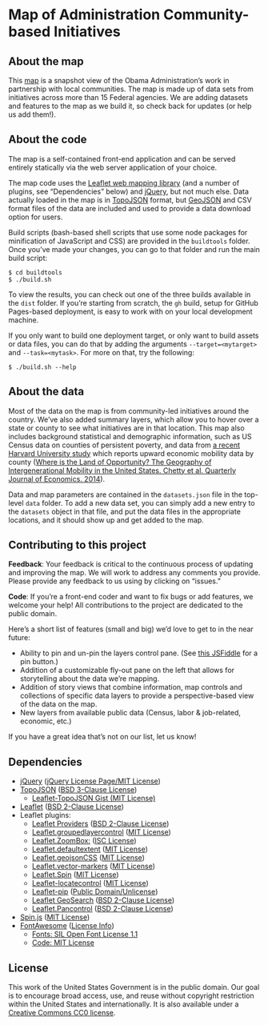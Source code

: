 # Map of Administration Community-based Initiatives

## About the map
This [map](https://www.whitehouse.gov/omb/place) is a snapshot view of the Obama Administration’s work in partnership with local communities. The map is made up of data sets from initiatives across more than 15 Federal agencies. We are adding datasets and features to the map as we build it, so check back for updates (or help us add them!). 

## About the code
The map is a self-contained front-end application and can be served entirely statically via the web server application of your choice.

The map code uses the [Leaflet web mapping library](http://leafletjs.com/) (and a number of plugins, see “Dependencies” below) and [jQuery](https://jquery.org), but not much else.  Data actually loaded in the map is in [TopoJSON](https://github.com/mbostock/topojson/wiki) format, but [GeoJSON](http://geojson.org/) and CSV format files of the data are included and used to provide a data download option for users.

Build scripts (bash-based shell scripts that use some node packages for minification of JavaScript and CSS) are provided in the `buildtools` folder.  Once you’ve made your changes, you can go to that folder and run the main build script:
```
$ cd buildtools
$ ./build.sh
```
To view the results, you can check out one of the three builds available in the `dist` folder.  If you’re starting from scratch, the `gh` build, setup for GitHub Pages-based deployment, is easy to work with on your local development machine.

If you only want to build one deployment target, or only want to build assets or data files, you can do that by adding the arguments `--target=<mytarget>` and `--task=<mytask>`.  For more on that, try the following:
```
$ ./build.sh --help
```

## About the data
Most of the data on the map is from community-led initiatives around the country. We’ve also added summary layers, which allow you to hover over a state or county to see what initiatives are in that location.  This map also includes background statistical and demographic information, such as US Census data on counties of persistent poverty, and data from [a recent Harvard University study](http://www.equality-of-opportunity.org/) which reports upward economic mobility data by county ([Where is the Land of Opportunity? The Geography of Intergenerational Mobility in the United States. Chetty et al. Quarterly Journal of Economics. 2014](http://www.equality-of-opportunity.org/images/mobility_geo.pdf)).

Data and map parameters are contained in the `datasets.json` file in the top-level `data` folder.  To add a new data set, you can simply add a new entry to the `datasets` object in that file, and put the data files in the appropriate locations, and it should show up and get added to the map.

## Contributing to this project
**Feedback**: Your feedback is critical to the continuous process of updating and improving the map. We will work to address any comments you provide. Please provide any feedback to us using by clicking on “issues.”

**Code**: If you’re a front-end coder and want to fix bugs or add features, we welcome your help!  All contributions to the project are dedicated to the public domain.

Here’s a short list of features (small and big) we’d love to get to in the near future:
* Ability to pin and un-pin the layers control pane.  (See [this JSFiddle](http://jsfiddle.net/ryanbharvey/zAFND/3291/) for a pin button.)
* Addition of a customizable fly-out pane on the left that allows for storytelling about the data we’re mapping.
* Addition of story views that combine information, map controls and collections of specific data layers to provide a perspective-based view of the data on the map.
* New layers from available public data (Census, labor & job-related, economic, etc.)

If you have a great idea that’s not on our list, let us know! 

## Dependencies
* [jQuery](https://jquery.org) ([jQuery License Page/MIT License](https://jquery.org/license/))
* [TopoJSON](https://github.com/mbostock/topojson/wiki) ([BSD 3-Clause License](https://github.com/mbostock/topojson/blob/master/LICENSE))
  * [Leaflet-TopoJSON Gist (MIT License)](https://gist.github.com/rclark/5779673/)
* [Leaflet](http://leafletjs.com) ([BSD 2-Clause License](https://github.com/Leaflet/Leaflet/blob/master/LICENSE))
* Leaflet plugins:
  * [Leaflet Providers](https://github.com/leaflet-extras/leaflet-providers) ([BSD 2-Clause License](https://github.com/leaflet-extras/leaflet-providers/blob/master/license.md)) 
  * [Leaflet.groupedlayercontrol](https://github.com/ismyrnow/Leaflet.groupedlayercontrol) ([MIT License](https://github.com/ismyrnow/Leaflet.groupedlayercontrol/blob/gh-pages/MIT-LICENSE.txt))
  * [Leaflet.ZoomBox:](https://github.com/consbio/Leaflet.ZoomBox) ([ISC License](https://github.com/consbio/Leaflet.ZoomBox/blob/master/LICENSE))
  * [Leaflet.defaultextent](https://github.com/nguyenning/Leaflet.defaultextent) ([MIT License](https://github.com/nguyenning/Leaflet.defaultextent/blob/master/LICENSE))
  * [Leaflet.geojsonCSS](https://github.com/albburtsev/Leaflet.geojsonCSS) ([MIT License](https://github.com/albburtsev/Leaflet.geojsonCSS/blob/master/LICENSE))
  * [Leaflet.vector-markers](https://github.com/hiasinho/Leaflet.vector-markers) ([MIT License](https://github.com/hiasinho/Leaflet.vector-markers/blob/master/LICENSE))
  * [Leaflet.Spin](https://github.com/makinacorpus/Leaflet.Spin) ([MIT License](https://github.com/makinacorpus/Leaflet.Spin/blob/master/LICENSE))
  * [Leaflet-locatecontrol](https://github.com/domoritz/leaflet-locatecontrol) ([MIT License](https://github.com/domoritz/leaflet-locatecontrol/blob/gh-pages/LICENSE))
  * [Leaflet-pip](https://github.com/mapbox/leaflet-pip) ([Public Domain/Unlicense](https://github.com/mapbox/leaflet-pip/blob/gh-pages/LICENSE))
  * [Leaflet GeoSearch](https://github.com/smeijer/L.GeoSearch) ([BSD 2-Clause License](https://github.com/smeijer/L.GeoSearch/blob/master/LICENSE))
  * [Leaflet.Pancontrol](https://github.com/kartena/Leaflet.Pancontrol) ([BSD 2-Clause License](https://github.com/kartena/Leaflet.Pancontrol/blob/master/LICENSE))
* [Spin.js](http://fgnass.github.io/spin.js/) ([MIT License](https://github.com/fgnass/spin.js/blob/master/LICENSE.md))
* [FontAwesome](https://fortawesome.github.io/Font-Awesome/) ([License Info](https://fontawesome.github.io/Font-Awesome/license/))
  * [Fonts: SIL Open Font License 1.1](http://scripts.sil.org/cms/scripts/page.php?item_id=OFL_web)
  * [Code: MIT License](http://opensource.org/licenses/mit-license.html)

## License
This work of the United States Government is in the public domain.  Our goal is to encourage broad access, use, and reuse without copyright restriction within the United States and internationally.  It is also available under a [Creative Commons CC0 license](https://creativecommons.org/publicdomain/zero/1.0/).
